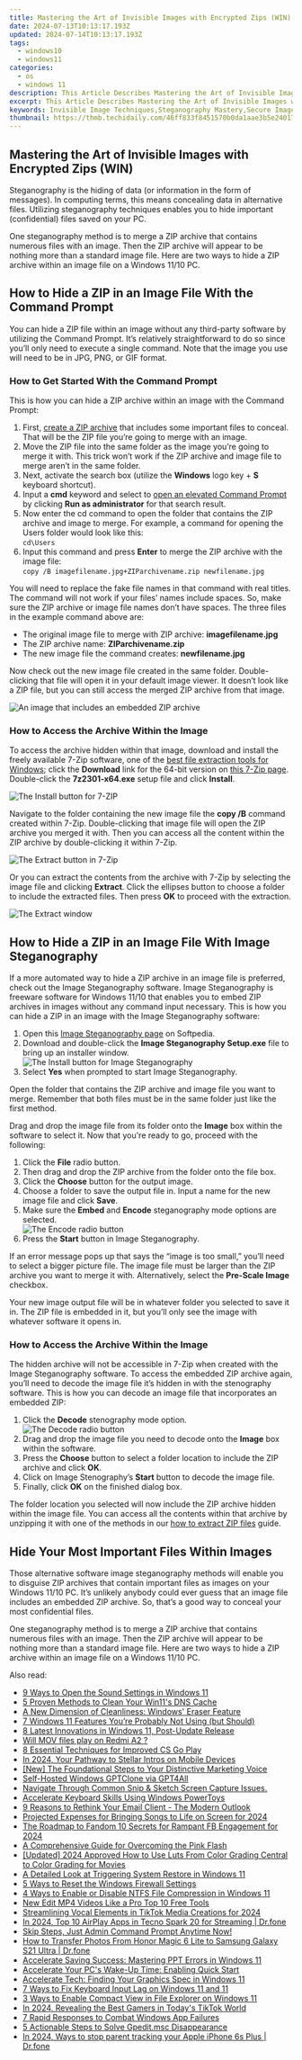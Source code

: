 ```yaml
---
title: Mastering the Art of Invisible Images with Encrypted Zips (WIN)
date: 2024-07-13T10:13:17.193Z
updated: 2024-07-14T10:13:17.193Z
tags:
  - windows10
  - windows11
categories:
  - os
  - windows 11
description: This Article Describes Mastering the Art of Invisible Images with Encrypted Zips (WIN)
excerpt: This Article Describes Mastering the Art of Invisible Images with Encrypted Zips (WIN)
keywords: Invisible Image Techniques,Steganography Mastery,Secure Image Hiding,Encryption in Photo Compression,Advanced Imaging Security,Zip Encryption for Images,Data Integrity with Stego
thumbnail: https://thmb.techidaily.com/46ff833f8451570b0da1aae3b5e240178f5309a157b985bbd215b7fa3c985379.jpg
---
```


## Mastering the Art of Invisible Images with Encrypted Zips (WIN)

 Steganography is the hiding of data (or information in the form of messages). In computing terms, this means concealing data in alternative files. Utilizing steganography techniques enables you to hide important (confidential) files saved on your PC.

 One steganography method is to merge a ZIP archive that contains numerous files with an image. Then the ZIP archive will appear to be nothing more than a standard image file. Here are two ways to hide a ZIP archive within an image file on a Windows 11/10 PC.

## How to Hide a ZIP in an Image File With the Command Prompt

 You can hide a ZIP file within an image without any third-party software by utilizing the Command Prompt. It’s relatively straightforward to do so since you’ll only need to execute a single command. Note that the image you use will need to be in JPG, PNG, or GIF format.

### How to Get Started With the Command Prompt

 This is how you can hide a ZIP archive within an image with the Command Prompt:

1. First, [create a ZIP archive](https://www.makeuseof.com/easy-ways-create-zip-file-windows-10/#) that includes some important files to conceal. That will be the ZIP file you’re going to merge with an image.
2. Move the ZIP file into the same folder as the image you’re going to merge it with. This trick won’t work if the ZIP archive and image file to merge aren’t in the same folder.
3. Next, activate the search box (utilize the **Windows** logo key + **S** keyboard shortcut).
4. Input a **cmd** keyword and select to [open an elevated Command Prompt](https://www.makeuseof.com/windows-run-command-prompt-admin/) by clicking **Run as administrator** for that search result.
5. Now enter the cd command to open the folder that contains the ZIP archive and image to merge. For example, a command for opening the Users folder would look like this:  
`cd\Users`
6. Input this command and press **Enter** to merge the ZIP archive with the image file:  
`copy /B imagefilename.jpg+ZIParchivename.zip newfilename.jpg`

 You will need to replace the fake file names in that command with real titles. The command will not work if your files’ names include spaces. So, make sure the ZIP archive or image file names don’t have spaces. The three files in the example command above are:

* The original image file to merge with ZIP archive: **imagefilename.jpg**
* The ZIP archive name: **ZIParchivename.zip**
* The new image file the command creates: **newfilename.jpg**

 Now check out the new image file created in the same folder. Double-clicking that file will open it in your default image viewer. It doesn’t look like a ZIP file, but you can still access the merged ZIP archive from that image.

![An image that includes an embedded ZIP archive](https://static1.makeuseofimages.com/wordpress/wp-content/uploads/2023/08/image-with-embedded-archive.jpg)

### How to Access the Archive Within the Image

 To access the archive hidden within that image, download and install the freely available 7-Zip software, one of the [best file extraction tools for Windows](https://www.makeuseof.com/tag/the-top-3-file-compression-extraction-softwares/); click the **Download** link for the 64-bit version on [this 7-Zip page](https://www.7-zip.org/). Double-click the **7z2301-x64.exe** setup file and click **Install**.

![The Install button for 7-ZIP](https://static1.makeuseofimages.com/wordpress/wp-content/uploads/2023/08/install-button.jpg)

 Navigate to the folder containing the new image file the **copy /B** command created within 7-Zip. Double-clicking that image file will open the ZIP archive you merged it with. Then you can access all the content within the ZIP archive by double-clicking it within 7-Zip.

![The Extract button in 7-Zip](https://static1.makeuseofimages.com/wordpress/wp-content/uploads/2023/08/an-image-zip-file.jpg)

 Or you can extract the contents from the archive with 7-Zip by selecting the image file and clicking **Extract**. Click the ellipses button to choose a folder to include the extracted files. Then press **OK** to proceed with the extraction.

![The Extract window](https://static1.makeuseofimages.com/wordpress/wp-content/uploads/2023/08/extract-window.jpg)

## How to Hide a ZIP in an Image File With Image Steganography

 If a more automated way to hide a ZIP archive in an image file is preferred, check out the Image Steganography software. Image Steganography is freeware software for Windows 11/10 that enables you to embed ZIP archives in images without any command input necessary. This is how you can hide a ZIP in an image with the Image Steganography software:

1. Open this [Image Steganography page](https://www.softpedia.com/get/Multimedia/Graphic/Graphic-Editors/Image-Steganography.shtml) on Softpedia.
2. Download and double-click the **Image Steganography Setup.exe** file to bring up an installer window.  
![The Install button for Image Steganography](https://static1.makeuseofimages.com/wordpress/wp-content/uploads/2023/08/install-button-for-software.jpg)
3. Select **Yes** when prompted to start Image Steganography.

 Open the folder that contains the ZIP archive and image file you want to merge. Remember that both files must be in the same folder just like the first method.

 Drag and drop the image file from its folder onto the **Image** box within the software to select it. Now that you're ready to go, proceed with the following:

1. Click the **File** radio button.
2. Then drag and drop the ZIP archive from the folder onto the file box.
3. Click the **Choose** button for the output image.
4. Choose a folder to save the output file in. Input a name for the new image file and click **Save**.
5. Make sure the **Embed** and **Encode** steganography mode options are selected.  
![The Encode radio button](https://static1.makeuseofimages.com/wordpress/wp-content/uploads/2023/08/the-start-button.jpg)
6. Press the **Start** button in Image Steganography.

 If an error message pops up that says the “image is too small,” you’ll need to select a bigger picture file. The image file must be larger than the ZIP archive you want to merge it with. Alternatively, select the **Pre-Scale Image** checkbox.

 Your new image output file will be in whatever folder you selected to save it in. The ZIP file is embedded in it, but you’ll only see the image with whatever software it opens in.

### How to Access the Archive Within the Image

 The hidden archive will not be accessible in 7-Zip when created with the Image Steganography software. To access the embedded ZIP archive again, you’ll need to decode the image file it’s hidden in with the stenography software. This is how you can decode an image file that incorporates an embedded ZIP:

1. Click the **Decode** stenography mode option.  
![The Decode radio button](https://static1.makeuseofimages.com/wordpress/wp-content/uploads/2023/08/the-decode-option.jpg)
2. Drag and drop the image file you need to decode onto the **Image** box within the software.
3. Press the **Choose** button to select a folder location to include the ZIP archive and click **OK**.
4. Click on Image Stenography’s **Start** button to decode the image file.
5. Finally, click **OK** on the finished dialog box.

 The folder location you selected will now include the ZIP archive hidden within the image file. You can access all the contents within that archive by unzipping it with one of the methods in our [how to extract ZIP files](https://www.makeuseof.com/unzip-files-windows-10/) guide.

## Hide Your Most Important Files Within Images

 Those alternative software image steganography methods will enable you to disguise ZIP archives that contain important files as images on your Windows 11/10 PC. It’s unlikely anybody could ever guess that an image file includes an embedded ZIP archive. So, that’s a good way to conceal your most confidential files.

 One steganography method is to merge a ZIP archive that contains numerous files with an image. Then the ZIP archive will appear to be nothing more than a standard image file. Here are two ways to hide a ZIP archive within an image file on a Windows 11/10 PC.



<ins class="adsbygoogle"
      style="display:block"
      data-ad-client="ca-pub-7571918770474297"
      data-ad-slot="8358498916"
      data-ad-format="auto"
      data-full-width-responsive="true"></ins>
<span class="atpl-alsoreadstyle">Also read:</span>
<div><ul>
<li><a href="https://win11.techidaily.com/9-ways-to-open-the-sound-settings-in-windows-11/"><u>9 Ways to Open the Sound Settings in Windows 11</u></a></li>
<li><a href="https://win11.techidaily.com/5-proven-methods-to-clean-your-win11s-dns-cache/"><u>5 Proven Methods to Clean Your Win11's DNS Cache</u></a></li>
<li><a href="https://win11.techidaily.com/a-new-dimension-of-cleanliness-windows-eraser-feature/"><u>A New Dimension of Cleanliness: Windows' Eraser Feature</u></a></li>
<li><a href="https://win11.techidaily.com/7-windows-11-features-youre-probably-not-using-but-should/"><u>7 Windows 11 Features You’re Probably Not Using (but Should)</u></a></li>
<li><a href="https://win11.techidaily.com/8-latest-innovations-in-windows-11-post-update-release/"><u>8 Latest Innovations in Windows 11, Post-Update Release</u></a></li>
<li><a href="https://techidaily.com/will-mov-files-play-on-redmi-a2-by-aiseesoft-video-converter-play-mov-on-android/"><u>Will MOV files play on Redmi A2 ?</u></a></li>
<li><a href="https://win11.techidaily.com/8-essential-techniques-for-improved-cs-go-play/"><u>8 Essential Techniques for Improved CS Go Play</u></a></li>
<li><a href="https://facebook-video-footage.techidaily.com/in-2024-your-pathway-to-stellar-intros-on-mobile-devices/"><u>In 2024, Your Pathway to Stellar Intros on Mobile Devices</u></a></li>
<li><a href="https://facebook-video-share.techidaily.com/new-the-foundational-steps-to-your-distinctive-marketing-voice/"><u>[New] The Foundational Steps to Your Distinctive Marketing Voice</u></a></li>
<li><a href="https://win11.techidaily.com/1719364636660-self-hosted-windows-gptclone-via-gpt4all/"><u>Self-Hosted Windows GPTClone via GPT4All</u></a></li>
<li><a href="https://win11.techidaily.com/1719346431441-navigate-through-common-snip-and-sketch-screen-capture-issues/"><u>Navigate Through Common Snip & Sketch Screen Capture Issues.</u></a></li>
<li><a href="https://win11.techidaily.com/accelerate-keyboard-skills-using-windows-powertoys/"><u>Accelerate Keyboard Skills Using Windows PowerToys</u></a></li>
<li><a href="https://win11.techidaily.com/9-reasons-to-rethink-your-email-client-the-modern-outlook/"><u>9 Reasons to Rethink Your Email Client - The Modern Outlook</u></a></li>
<li><a href="https://extra-skills.techidaily.com/projected-expenses-for-bringing-songs-to-life-on-screen-for-2024/"><u>Projected Expenses for Bringing Songs to Life on Screen for 2024</u></a></li>
<li><a href="https://facebook-video-recording.techidaily.com/the-roadmap-to-fandom-10-secrets-for-rampant-fb-engagement-for-2024/"><u>The Roadmap to Fandom  10 Secrets for Rampant FB Engagement for 2024</u></a></li>
<li><a href="https://win11.techidaily.com/a-comprehensive-guide-for-overcoming-the-pink-flash/"><u>A Comprehensive Guide for Overcoming the Pink Flash</u></a></li>
<li><a href="https://fox-friendly.techidaily.com/updated-2024-approved-how-to-use-luts-from-color-grading-central-to-color-grading-for-movies/"><u>[Updated] 2024 Approved  How to Use Luts From Color Grading Central to Color Grading for Movies</u></a></li>
<li><a href="https://win11.techidaily.com/a-detailed-look-at-triggering-system-restore-in-windows-11/"><u>A Detailed Look at Triggering System Restore in Windows 11</u></a></li>
<li><a href="https://win11.techidaily.com/5-ways-to-reset-the-windows-firewall-settings/"><u>5 Ways to Reset the Windows Firewall Settings</u></a></li>
<li><a href="https://win11.techidaily.com/4-ways-to-enable-or-disable-ntfs-file-compression-in-windows-11/"><u>4 Ways to Enable or Disable NTFS File Compression in Windows 11</u></a></li>
<li><a href="https://ai-vdieo-software.techidaily.com/new-edit-mp4-videos-like-a-pro-top-10-free-tools/"><u>New Edit MP4 Videos Like a Pro Top 10 Free Tools</u></a></li>
<li><a href="https://tiktok-clips.techidaily.com/streamlining-vocal-elements-in-tiktok-media-creations-for-2024/"><u>Streamlining Vocal Elements in TikTok Media Creations for 2024</u></a></li>
<li><a href="https://screen-mirror.techidaily.com/in-2024-top-10-airplay-apps-in-tecno-spark-20-for-streaming-drfone-by-drfone-android/"><u>In 2024, Top 10 AirPlay Apps in Tecno Spark 20 for Streaming | Dr.fone</u></a></li>
<li><a href="https://win11.techidaily.com/1719347919938-skip-steps-just-admin-command-prompt-anytime-now/"><u>Skip Steps, Just Admin Command Prompt Anytime Now!</u></a></li>
<li><a href="https://android-transfer.techidaily.com/how-to-transfer-photos-from-honor-magic-6-lite-to-samsung-galaxy-s21-ultra-drfone-by-drfone-transfer-from-android-transfer-from-android/"><u>How to Transfer Photos From Honor Magic 6 Lite to Samsung Galaxy S21 Ultra | Dr.fone</u></a></li>
<li><a href="https://win11.techidaily.com/accelerate-saving-success-mastering-ppt-errors-in-windows-11/"><u>Accelerate Saving Success: Mastering PPT Errors in Windows 11</u></a></li>
<li><a href="https://win11.techidaily.com/accelerate-your-pcs-wake-up-time-enabling-quick-start/"><u>Accelerate Your PC's Wake-Up Time: Enabling Quick Start</u></a></li>
<li><a href="https://win11.techidaily.com/accelerate-tech-finding-your-graphics-spec-in-windows-11/"><u>Accelerate Tech: Finding Your Graphics Spec in Windows 11</u></a></li>
<li><a href="https://win11.techidaily.com/7-ways-to-fix-keyboard-input-lag-on-windows-11-and-11/"><u>7 Ways to Fix Keyboard Input Lag on Windows 11 and 11</u></a></li>
<li><a href="https://win11.techidaily.com/3-ways-to-enable-compact-view-in-file-explorer-on-windows-11/"><u>3 Ways to Enable Compact View in File Explorer on Windows 11</u></a></li>
<li><a href="https://tiktok-videos.techidaily.com/in-2024-revealing-the-best-gamers-in-todays-tiktok-world/"><u>In 2024, Revealing the Best Gamers in Today's TikTok World</u></a></li>
<li><a href="https://win11.techidaily.com/7-rapid-responses-to-combat-windows-app-failures/"><u>7 Rapid Responses to Combat Windows App Failures</u></a></li>
<li><a href="https://win11.techidaily.com/5-actionable-steps-to-solve-gpeditmsc-disappearance/"><u>5 Actionable Steps to Solve Gpedit.msc Disappearance</u></a></li>
<li><a href="https://ios-location-track.techidaily.com/in-2024-ways-to-stop-parent-tracking-your-apple-iphone-6s-plus-drfone-by-drfone-virtual-ios/"><u>In 2024, Ways to stop parent tracking your Apple iPhone 6s Plus | Dr.fone</u></a></li>
</ul></div>
